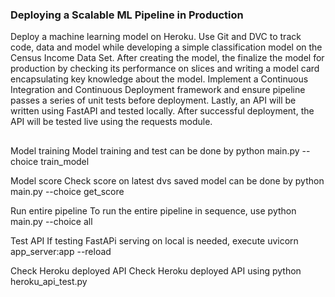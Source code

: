 
### Deploying a Scalable ML Pipeline in Production

Deploy a machine learning model on Heroku. Use Git and DVC to track code, data and model while developing a simple classification model on the Census Income Data Set. After creating the model, the finalize the model for production by checking its performance on slices and writing a model card encapsulating key knowledge about the model. Implement a Continuous Integration and Continuous Deployment framework and ensure pipeline passes a series of unit tests before deployment. Lastly, an API will be written using FastAPI and tested locally. After successful deployment, the API will be tested live using the requests module.

## 

Model training
Model training and test can be done by python main.py --choice train_model

Model score
Check score on latest dvs saved model can be done by python main.py --choice get_score

Run entire pipeline
To run the entire pipeline in sequence, use python main.py --choice all

Test API
If testing FastAPi serving on local is needed, execute uvicorn app_server:app --reload

Check Heroku deployed API
Check Heroku deployed API using python heroku_api_test.py
